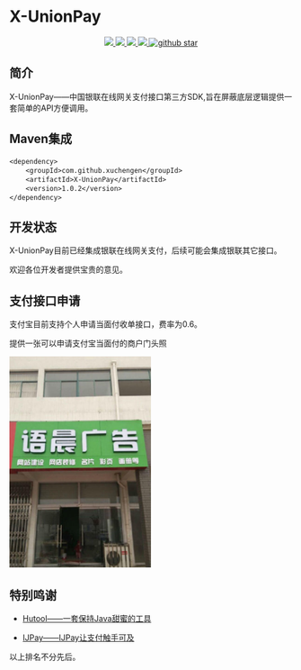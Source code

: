 # X-UnionPay

<p align="center">
	<a target="_blank" href="https://www.apache.org/licenses/LICENSE-2.0.html">
		<img src="https://img.shields.io/:license-apache-blue.svg"/>
	</a>
	<a target="_blank" href="https://www.oracle.com/technetwork/java/javase/downloads/index.html">
		<img src="https://img.shields.io/badge/JDK-1.8+-green.svg"/>
	</a>
	<a target="_blank" href="https://travis-ci.org/Xuchengen/X-UnionPay">
		<img src="https://travis-ci.org/Xuchengen/X-UnionPay.svg?branch=master"/>
	</a>
	<a target="_blank" href="https://search.maven.org/artifact/com.github.xuchengen/X-UnionPay">
        <img src="https://maven-badges.herokuapp.com/maven-central/com.github.xuchengen/X-UnionPay/badge.svg" ></img>
    </a> 
	<a target="_blank" href='https://github.com/Xuchengen/X-UnionPay'>
		<img src="https://img.shields.io/github/stars/Xuchengen/X-UnionPay?style=social" alt="github star"/>
	</a>
</p>

## 简介
X-UnionPay——中国银联在线网关支付接口第三方SDK,旨在屏蔽底层逻辑提供一套简单的API方便调用。

## Maven集成
````
<dependency>
    <groupId>com.github.xuchengen</groupId>
    <artifactId>X-UnionPay</artifactId>
    <version>1.0.2</version>
</dependency>
````

## 开发状态
X-UnionPay目前已经集成银联在线网关支付，后续可能会集成银联其它接口。

欢迎各位开发者提供宝贵的意见。

## 支付接口申请
支付宝目前支持个人申请当面付收单接口，费率为0.6。

提供一张可以申请支付宝当面付的商户门头照

<img src="https://github.com/Xuchengen/demo-pay/blob/master/asset/apply.jpg" width="50%" alt="商户门头照">

## 特别鸣谢
* <a href="https://github.com/looly/hutool" title="一套保持Java甜蜜的工具">Hutool——一套保持Java甜蜜的工具</a>

* <a href="https://github.com/Javen205/IJPay" title="IJPay让支付触手可及">IJPay——IJPay让支付触手可及</a>

以上排名不分先后。